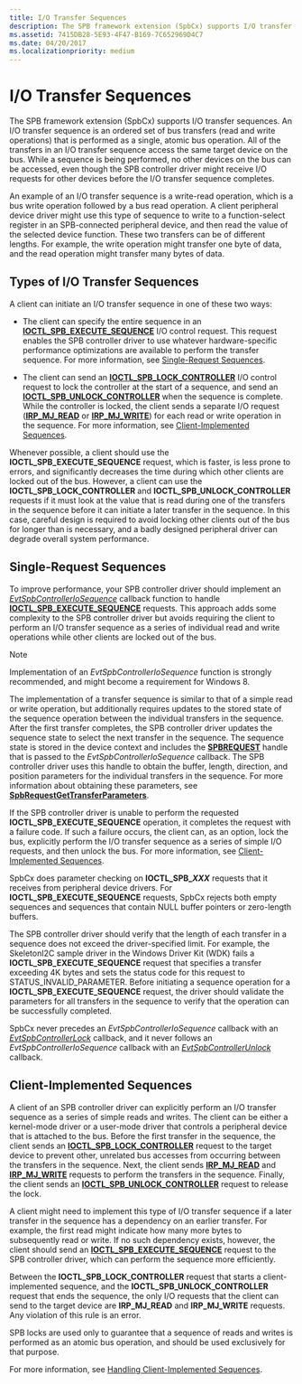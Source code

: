 ```yaml
---
title: I/O Transfer Sequences
description: The SPB framework extension (SpbCx) supports I/O transfer sequences.
ms.assetid: 7415DB28-5E93-4F47-B169-7C652969D4C7
ms.date: 04/20/2017
ms.localizationpriority: medium
---
```


# I/O Transfer Sequences

The SPB framework extension (SpbCx) supports I/O transfer sequences. An I/O transfer sequence is an ordered set of bus transfers (read and write operations) that is performed as a single, atomic bus operation. All of the transfers in an I/O transfer sequence access the same target device on the bus. While a sequence is being performed, no other devices on the bus can be accessed, even though the SPB controller driver might receive I/O requests for other devices before the I/O transfer sequence completes.

An example of an I/O transfer sequence is a write-read operation, which is a bus write operation followed by a bus read operation. A client peripheral device driver might use this type of sequence to write to a function-select register in an SPB-connected peripheral device, and then read the value of the selected device function. These two transfers can be of different lengths. For example, the write operation might transfer one byte of data, and the read operation might transfer many bytes of data.

## Types of I/O Transfer Sequences

A client can initiate an I/O transfer sequence in one of these two ways:

* The client can specify the entire sequence in an [**IOCTL\_SPB\_EXECUTE\_SEQUENCE**](https://msdn.microsoft.com/library/windows/hardware/hh450857) I/O control request. This request enables the SPB controller driver to use whatever hardware-specific performance optimizations are available to perform the transfer sequence. For more information, see [Single-Request Sequences](#single-request-sequences).

* The client can send an [**IOCTL\_SPB\_LOCK\_CONTROLLER**](https://msdn.microsoft.com/library/windows/hardware/hh450858) I/O control request to lock the controller at the start of a sequence, and send an [**IOCTL\_SPB\_UNLOCK\_CONTROLLER**](https://msdn.microsoft.com/library/windows/hardware/hh450859) when the sequence is complete. While the controller is locked, the client sends a separate I/O request ([**IRP\_MJ\_READ**](https://docs.microsoft.com/windows-hardware/drivers/kernel/irp-mj-read) or [**IRP\_MJ\_WRITE**](https://docs.microsoft.com/windows-hardware/drivers/kernel/irp-mj-write)) for each read or write operation in the sequence. For more information, see [Client-Implemented Sequences](#client-implemented-sequences).

Whenever possible, a client should use the **IOCTL\_SPB\_EXECUTE\_SEQUENCE** request, which is faster, is less prone to errors, and significantly decreases the time during which other clients are locked out of the bus. However, a client can use the **IOCTL\_SPB\_LOCK\_CONTROLLER** and **IOCTL\_SPB\_UNLOCK\_CONTROLLER** requests if it must look at the value that is read during one of the transfers in the sequence before it can initiate a later transfer in the sequence. In this case, careful design is required to avoid locking other clients out of the bus for longer than is necessary, and a badly designed peripheral driver can degrade overall system performance.

## Single-Request Sequences

To improve performance, your SPB controller driver should implement an [*EvtSpbControllerIoSequence*](https://docs.microsoft.com/windows-hardware/drivers/ddi/spbcx/nc-spbcx-evt_spb_controller_sequence) callback function to handle [**IOCTL\_SPB\_EXECUTE\_SEQUENCE**](https://msdn.microsoft.com/library/windows/hardware/hh450857) requests. This approach adds some complexity to the SPB controller driver but avoids requiring the client to perform an I/O transfer sequence as a series of individual read and write operations while other clients are locked out of the bus.

> [!NOTE]
> Implementation of an *EvtSpbControllerIoSequence* function is strongly recommended, and might become a requirement for Windows 8.

 The implementation of a transfer sequence is similar to that of a simple read or write operation, but additionally requires updates to the stored state of the sequence operation between the individual transfers in the sequence. After the first transfer completes, the SPB controller driver updates the sequence state to select the next transfer in the sequence. The sequence state is stored in the device context and includes the [**SPBREQUEST**](https://docs.microsoft.com/windows-hardware/drivers/spb/spbcx-object-handles) handle that is passed to the *EvtSpbControllerIoSequence* callback. The SPB controller driver uses this handle to obtain the buffer, length, direction, and position parameters for the individual transfers in the sequence. For more information about obtaining these parameters, see [**SpbRequestGetTransferParameters**](https://docs.microsoft.com/windows-hardware/drivers/ddi/spbcx/nf-spbcx-spbrequestgettransferparameters).

If the SPB controller driver is unable to perform the requested **IOCTL\_SPB\_EXECUTE\_SEQUENCE** operation, it completes the request with a failure code. If such a failure occurs, the client can, as an option, lock the bus, explicitly perform the I/O transfer sequence as a series of simple I/O requests, and then unlock the bus. For more information, see [Client-Implemented Sequences](#client-implemented-sequences).

SpbCx does parameter checking on **IOCTL\_SPB\_*XXX*** requests that it receives from peripheral device drivers. For **IOCTL\_SPB\_EXECUTE\_SEQUENCE** requests, SpbCx rejects both empty sequences and sequences that contain NULL buffer pointers or zero-length buffers.

The SPB controller driver should verify that the length of each transfer in a sequence does not exceed the driver-specified limit. For example, the SkeletonI2C sample driver in the Windows Driver Kit (WDK) fails a **IOCTL\_SPB\_EXECUTE\_SEQUENCE** request that specifies a transfer exceeding 4K bytes and sets the status code for this request to STATUS\_INVALID\_PARAMETER. Before initiating a sequence operation for a **IOCTL\_SPB\_EXECUTE\_SEQUENCE** request, the driver should validate the parameters for all transfers in the sequence to verify that the operation can be successfully completed.

SpbCx never precedes an *EvtSpbControllerIoSequence* callback with an [*EvtSpbControllerLock*](https://docs.microsoft.com/windows-hardware/drivers/ddi/spbcx/nc-spbcx-evt_spb_controller_lock) callback, and it never follows an *EvtSpbControllerIoSequence* callback with an [*EvtSpbControllerUnlock*](https://docs.microsoft.com/windows-hardware/drivers/ddi/spbcx/nc-spbcx-evt_spb_controller_lock) callback.

## Client-Implemented Sequences

A client of an SPB controller driver can explicitly perform an I/O transfer sequence as a series of simple reads and writes. The client can be either a kernel-mode driver or a user-mode driver that controls a peripheral device that is attached to the bus. Before the first transfer in the sequence, the client sends an [**IOCTL\_SPB\_LOCK\_CONTROLLER**](https://msdn.microsoft.com/library/windows/hardware/hh450858) request to the target device to prevent other, unrelated bus accesses from occurring between the transfers in the sequence. Next, the client sends [**IRP\_MJ\_READ**](https://docs.microsoft.com/windows-hardware/drivers/kernel/irp-mj-read) and [**IRP\_MJ\_WRITE**](https://docs.microsoft.com/windows-hardware/drivers/kernel/irp-mj-write) requests to perform the transfers in the sequence. Finally, the client sends an [**IOCTL\_SPB\_UNLOCK\_CONTROLLER**](https://msdn.microsoft.com/library/windows/hardware/hh450859) request to release the lock.

A client might need to implement this type of I/O transfer sequence if a later transfer in the sequence has a dependency on an earlier transfer. For example, the first read might indicate how many more bytes to subsequently read or write. If no such dependency exists, however, the client should send an [**IOCTL\_SPB\_EXECUTE\_SEQUENCE**](https://msdn.microsoft.com/library/windows/hardware/hh450857) request to the SPB controller driver, which can perform the sequence more efficiently.

Between the **IOCTL\_SPB\_LOCK\_CONTROLLER** request that starts a client-implemented sequence, and the **IOCTL\_SPB\_UNLOCK\_CONTROLLER** request that ends the sequence, the only I/O requests that the client can send to the target device are **IRP\_MJ\_READ** and **IRP\_MJ\_WRITE** requests. Any violation of this rule is an error.

SPB locks are used only to guarantee that a sequence of reads and writes is performed as an atomic bus operation, and should be used exclusively for that purpose.

For more information, see [Handling Client-Implemented Sequences](https://docs.microsoft.com/windows-hardware/drivers/spb/handling-client-implemented-sequences).
